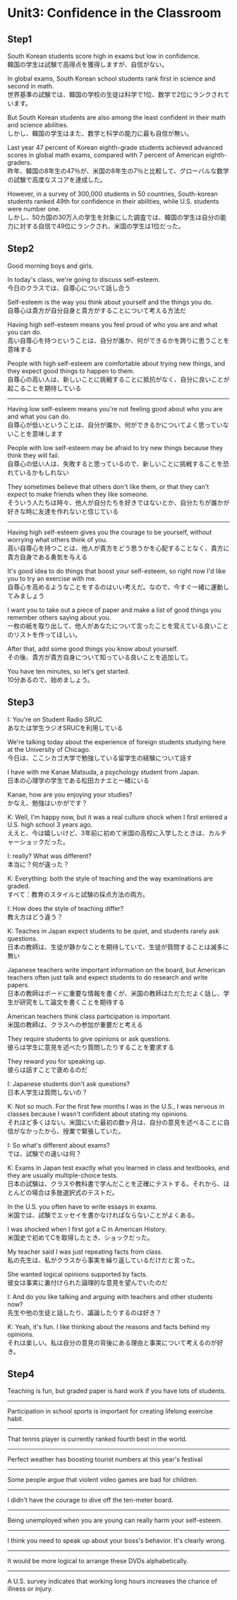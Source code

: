 # Unit3: Confidence in the Classroom

## Step1

South Korean students score high in exams but low in confidence.  
韓国の学生は試験で高得点を獲得しますが、自信がない。

In global exams, South Korean school students rank first in science and second in math.  
世界基準の試験では、韓国の学校の生徒は科学で1位、数学で2位にランクされています。

But South Korean students are also among the least confident in their math and science abilities.  
しかし、韓国の学生はまた、数学と科学の能力に最も自信が無い。

Last year 47 percent of Korean eighth-grade students achieved advanced scores in global math exams, compared with 7 percent of American eighth-graders.  
昨年、韓国の8年生の47％が、米国の8年生の7％と比較して、グローバルな数学の試験で高度なスコアを達成した。

However, in a survey of 300,000 students in 50 countries, South-korean students ranked 49th for confidence in their abilities, while U.S. students were number one.  
しかし、50カ国の30万人の学生を対象にした調査では、韓国の学生は自分の能力に対する自信で49位にランクされ、米国の学生は1位だった。

## Step2

Good morning boys and girls.

In today's class, we're going to discuss self-esteem.  
今日のクラスでは、自尊心について話し合う

Self-esteem is the way you think about yourself and the things you do.  
自尊心は貴方が自分自身と貴方がすることについて考える方法だ

Having high self-esteem means you feel proud of who you are and what you can do.  
高い自尊心を持つということは、自分が誰か、何ができるかを誇りに思うことを意味する

People with high self-esteem are comfortable about trying new things, and they expect good things to happen to them.  
自尊心の高い人は、新しいことに挑戦することに抵抗がなく、自分に良いことが起こることを期待している

---

Having low self-esteem means you're not feeling good about who you are and what you can do.  
自尊心が低いということは、自分が誰か、何ができるかについてよく思っていないことを意味します

People with low self-esteem may be afraid to try new things because they think they will fail.  
自尊心の低い人は、失敗すると思っているので、新しいことに挑戦することを恐れているかもしれない

They sometimes believe that others don't like them, or that they can't expect to make friends when they like someone.  
そういう人たちは時々、他人が自分たちを好きではないとか、自分たちが誰かが好きな時に友達を作れないと信じている

---

Having high self-esteem gives you the courage to be yourself, without worrying what others think of you.  
高い自尊心を持つことは、他人が貴方をどう思うかを心配することなく、貴方に貴方自身である勇気を与える

It's good idea to do things that boost your self-esteem, so right now I'd like you to try an exercise with me.  
自尊心を高めるようなことをするのはいい考えだ。なので、今すぐ一緒に運動してみましょう

I want you to take out a piece of paper and make a list of good things you remember others saying about you.  
一枚の紙を取り出して、他人があなたについて言ったことを覚えている良いことのリストを作ってほしい。

After that, add some good things you know about yourself.  
その後、貴方が貴方自身について知っている良いことを追加して。

You have ten minutes, so let's get started.  
10分あるので、始めましょう。

## Step3

I: You're on Student Radio SRUC.  
あなたは学生ラジオSRUCを利用している

We're talking today about the experience of foreign students studying here at the University of Chicago.  
今日は、ここシカゴ大学で勉強している留学生の経験について話す

I have with me Kanae Matsuda, a psychology student from Japan.  
日本の心理学の学生である松田カナエと一緒にいる

Kanae, how are you enjoying your studies?  
かなえ、勉強はいかがです？

K: Well, I'm happy now, but it was a real culture shock when I first entered a U.S. high school 3 years ago.  
ええと、今は嬉しいけど、3年前に初めて米国の高校に入学したときは、カルチャーショックだった。

I: really? What was different?  
本当に？何が違った？

K: Everything: both the style of teaching and the way examinations are graded.  
すべて：教育のスタイルと試験の採点方法の両方。

I: How does the style of teaching differ?  
教え方はどう違う？

K: Teaches in Japan expect students to be quiet, and students rarely ask questions.  
日本の教師は、生徒が静かなことを期待していて、生徒が質問することは滅多に無い

Japanese teachers write important information on the board, but American teachers often just talk and expect students to do research and write papers.  
日本の教師はボードに重要な情報を書くが、米国の教師はただただよく話し、学生が研究をして論文を書くことを期待する

American teachers think class participation is important.  
米国の教師は、クラスへの参加が重要だと考える

They require students to give opinions or ask questions.  
彼らは学生に意見を述べたり質問したりすることを要求する

They reward you for speaking up.  
彼らは話すことで褒めるのだ

I: Japanese students don't ask questions?  
日本人学生は質問しないの？

K: Not so much. For the first few months I was in the U.S., I was nervous in classes because I wasn't confident about stating my opinions.  
それほど多くはない。米国にいた最初の数ヶ月は、自分の意見を述べることに自信がなかったから、授業で緊張していた。

I: So what's different about exams?  
では、試験での違いは何？

K: Exams in Japan test exactly what you learned in class and textbooks, and they are usually multiple-choice tests.  
日本の試験は、クラスや教科書で学んだことを正確にテストする。それから、ほとんどの場合は多肢選択式のテストだ。

In the U.S. you often have to write essays in exams.  
米国では、試験でエッセイを書かなければならないことがよくある。

I was shocked when I first got a C in American History.  
米国史で初めてCを取得したとき、ショックだった。

My teacher said I was just repeating facts from class.  
私の先生は、私がクラスから事実を繰り返しているだけだと言った。

She wanted logical opinions supported by facts.  
彼女は事実に裏付けられた論理的な意見を望んでいたのだ

I: And do you like talking and arguing with teachers and other students now?  
先生や他の生徒と話したり、議論したりするのは好き？

K: Yeah, it's fun. I like thinking about the reasons and facts behind my opinions.  
それは楽しい。私は自分の意見の背後にある理由と事実について考えるのが好き。

## Step4

Teaching is fun, but graded paper is hard work if you have lots of students.

---

Participation in school sports is important for creating lifelong exercise habit.

---

That tennis player is currently ranked fourth best in the world.

---

Perfect weather has boosting tourist numbers at this year's festival

---

Some people argue that violent video games are bad for children.

---

I didn't have the courage to dive off the ten-meter board.

---

Being unemployed when you are young can really harm your self-esteem.

---

I think you need to speak up about your boss's behavior. It's clearly wrong.

---

It would be more logical to arrange these DVDs alphabetically.

---

A U.S. survey indicates that working long hours increases the chance of illness or injury.
